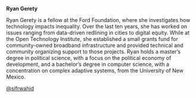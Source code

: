 **Ryan Gerety**

Ryan Gerety is a fellow at the Ford Foundation, where she investigates how technology impacts inequality. Over the last ten years, she has worked on issues ranging from data-driven redlining in cities to digital equity. While at the Open Technology Institute, she established a small grants fund for community-owned broadband infrastructure and provided technical and community organizing support to those projects. Ryan holds a master’s degree in political science, with a focus on the political economy of development, and a bachelor’s degree in computer science, with a concentration on complex adaptive systems, from the University of New Mexico.

[@sifrwahid](https://twitter.com/sifrwahid)

